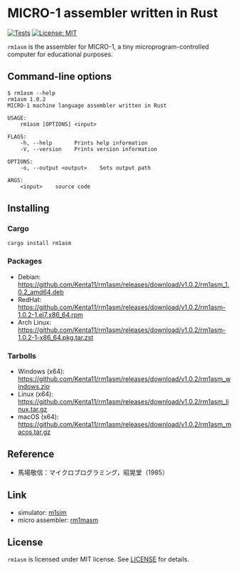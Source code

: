 # MICRO-1 assembler written in Rust

[![Tests](https://github.com/Kenta11/rm1asm/actions/workflows/main.yml/badge.svg)](https://github.com/Kenta11/rm1asm/actions/workflows/main.yml)
[![License: MIT](https://img.shields.io/badge/License-MIT-blue.svg)](https://opensource.org/licenses/MIT)

`rm1asm` is the assembler for MICRO-1, a tiny microprogram-controlled computer for educational purposes.

## Command-line options

```
$ rm1asm --help
rm1asm 1.0.2
MICRO-1 machine language assembler written in Rust

USAGE:
    rm1asm [OPTIONS] <input>

FLAGS:
    -h, --help       Prints help information
    -V, --version    Prints version information

OPTIONS:
    -o, --output <output>    Sets output path

ARGS:
    <input>    source code
```

## Installing

### Cargo

```
cargo install rm1asm
```

### Packages

- Debian: https://github.com/Kenta11/rm1asm/releases/download/v1.0.2/rm1asm_1.0.2_amd64.deb
- RedHat: https://github.com/Kenta11/rm1asm/releases/download/v1.0.2/rm1asm-1.0.2-1.el7.x86_64.rpm
- Arch Linux: https://github.com/Kenta11/rm1asm/releases/download/v1.0.2/rm1asm-1.0.2-1-x86_64.pkg.tar.zst

### Tarbolls

- Windows (x64): https://github.com/Kenta11/rm1asm/releases/download/v1.0.2/rm1asm_windows.zip
- Linux (x64): https://github.com/Kenta11/rm1asm/releases/download/v1.0.2/rm1asm_linux.tar.gz
- macOS (x64): https://github.com/Kenta11/rm1asm/releases/download/v1.0.2/rm1asm_macos.tar.gz

## Reference

- 馬場敬信：マイクロプログラミング，昭晃堂（1985）

## Link

- simulator: [m1sim](https://github.com/kaien3/micro1)
- micro assembler: [rm1masm](https://github.com/Kenta11/rm1masm)

## License

`rm1asm` is licensed under MIT license. See [LICENSE](LICENSE) for details.